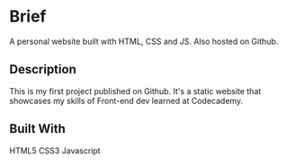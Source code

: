 # Brief
A personal website built with HTML, CSS and JS. Also hosted on Github.

## Description
This is my first project published on Github.
It's a static website that showcases my skills of Front-end dev learned at Codecademy.

## Built With
HTML5
CSS3
Javascript

